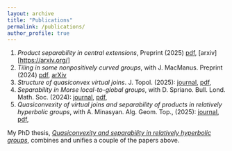 ```yaml
---
layout: archive
title: "Publications"
permalink: /publications/
author_profile: true
---
```


1. <em>Product separability in central extensions</em>, Preprint (2025) [pdf](https://lawk-mineh.github.io/files/Product_separability_and_extensions.pdf), [arxiv][https://arxiv.org/]
2. <em>Tiling in some nonpositively curved groups</em>, with J. MacManus. Preprint (2024) [pdf](https://lawk-mineh.github.io//files/AH_Tiling.pdf), [arXiv](https://arxiv.org/abs/2401.09545)
3. <em>Structure of quasiconvex virtual joins</em>. J. Topol. (2025): [journal](https://londmathsoc.onlinelibrary.wiley.com/doi/full/10.1112/topo.70021), [pdf](https://lawk-mineh.github.io//files/struct_joins.pdf),
4. <em>Separability in Morse local-to-global groups</em>, with D. Spriano. Bull. Lond. Math. Soc. (2024): [journal](https://londmathsoc.onlinelibrary.wiley.com/doi/full/10.1112/blms.13121), [pdf](https://lawk-mineh.github.io//files/MLTG_sep.pdf),
5. <em>Quasiconvexity of virtual joins and separability of products in relatively hyperbolic groups</em>, with A. Minasyan. Alg. Geom. Top., (2025): [journal](https://msp.org/agt/2025/25-1/p15.xhtml), [pdf](https://lawk-mineh.github.io//files/Separability_of_quasiconvex_products_in_relatively_hyperbolic_groups.pdf),

My PhD thesis, <em>[Quasiconvexity and separability in relatively hyperbolic groups](https://lawk-mineh.github.io//files/Thesis_final.pdf)</em>, combines and unifies a couple of the papers above.
